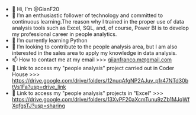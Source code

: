- 👋 Hi, I’m @GianF20
- 👀 I’m an enthusiastic follower of technology and committed to continuous learning.The reason why I trained in the proper use of data analysis tools such
 as Excel, SQL, and, of course, Power BI is to develop my professional career in people analytics. 
- 🌱 I’m currently learning Python
- 💞️ I’m looking to contribute to the people analysis area, but I am also interested in the sales area to apply my knowledge in data analysis.
- 📫 How to contact me at my email >>> giianfranco.m@gmail.com 
- 💼 Link to access my "people analysis" project carried out in Coder House >>> https://drive.google.com/drive/folders/12nuqAfgNP2AJuv_p1r47NTd30btVs1Fa?usp=drive_link
- 💼 Link to access my "people analysis" projects in "Excel"  >>> https://drive.google.com/drive/folders/13XvPF20aXcmTunu9zZb1MJqWfXqfgsTJ?usp=sharing

<!---
GianF20/GianF20 is a ✨ special ✨ repository because its `README.md` (this file) appears on your GitHub profile.
You can click the Preview link to take a look at your changes.
--->
